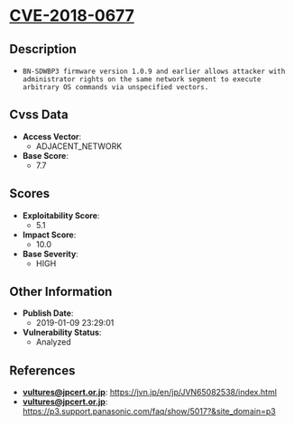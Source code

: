
# [CVE-2018-0677](https://cve.mitre.org/cgi-bin/cvename.cgi?name=CVE-2018-0677)

## Description

- `BN-SDWBP3 firmware version 1.0.9 and earlier allows attacker with administrator rights on the same network segment to execute arbitrary OS commands via unspecified vectors.`

## Cvss Data

- **Access Vector**:
  - ADJACENT_NETWORK
- **Base Score**:
  - 7.7

## Scores

- **Exploitability Score**:
  - 5.1
- **Impact Score**:
  - 10.0
- **Base Severity**:
  - HIGH

## Other Information

- **Publish Date**:
  - 2019-01-09 23:29:01
- **Vulnerability Status**:
  - Analyzed

## References

- **vultures@jpcert.or.jp**: https://jvn.jp/en/jp/JVN65082538/index.html
- **vultures@jpcert.or.jp**: https://p3.support.panasonic.com/faq/show/5017?&site_domain=p3
